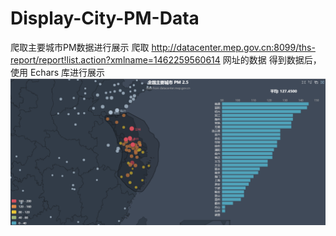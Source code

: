 # Display-City-PM-Data
爬取主要城市PM数据进行展示
爬取 http://datacenter.mep.gov.cn:8099/ths-report/report!list.action?xmlname=1462259560614 网址的数据
得到数据后，使用 Echars 库进行展示
![image](https://github.com/wcytt/Display-City-PM-Data/raw/master/image/PM.png)
